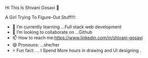 Hi This Is Shivani Gosavi  👋


A Girl Trying To Figure-Out Stuff!!!:

- 🌱 I’m currently learning ...Full stack web development
- 👯 I’m looking to collaborate on ...Github
- 📫 How to reach me:https://www.linkedin.com/in/shivani-gosavi
- 😄 Pronouns: ...she/her
- ⚡ Fun fact: ... I Spend More hours in drawing and UI designing .

